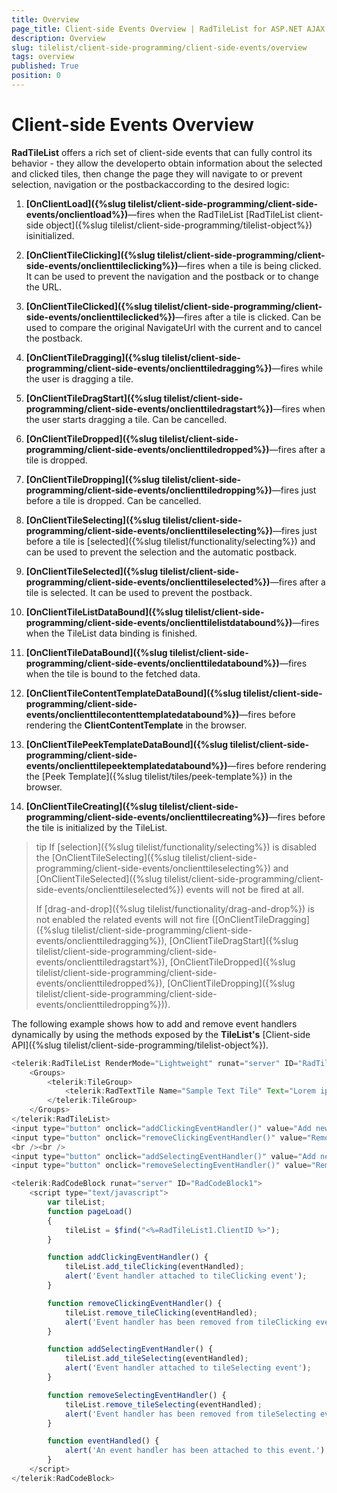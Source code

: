 ```yaml
---
title: Overview
page_title: Client-side Events Overview | RadTileList for ASP.NET AJAX Documentation
description: Overview
slug: tilelist/client-side-programming/client-side-events/overview
tags: overview
published: True
position: 0
---
```


# Client-side Events Overview





**RadTileList** offers a rich set of client-side events that can fully control its behavior - they allow the developerto obtain information about the selected and clicked tiles, then change the page they will navigate to or prevent selection, navigation or the postbackaccording to the desired logic:

1. **[OnClientLoad]({%slug tilelist/client-side-programming/client-side-events/onclientload%})**—fires when the RadTileList [RadTileList client-side object]({%slug tilelist/client-side-programming/tilelist-object%}) isinitialized.

1. **[OnClientTileClicking]({%slug tilelist/client-side-programming/client-side-events/onclienttileclicking%})**—fires when a tile is being clicked. It can be used to prevent the navigation and the postback or to change the URL.

1. **[OnClientTileClicked]({%slug tilelist/client-side-programming/client-side-events/onclienttileclicked%})**—fires after a tile is clicked. Can be used to compare the original NavigateUrl with the current and to cancel the postback.

1. **[OnClientTileDragging]({%slug tilelist/client-side-programming/client-side-events/onclienttiledragging%})**—fires while the user is dragging a tile.

1. **[OnClientTileDragStart]({%slug tilelist/client-side-programming/client-side-events/onclienttiledragstart%})**—fires when the user starts dragging a tile. Can be cancelled.

1. **[OnClientTileDropped]({%slug tilelist/client-side-programming/client-side-events/onclienttiledropped%})**—fires after a tile is dropped.

1. **[OnClientTileDropping]({%slug tilelist/client-side-programming/client-side-events/onclienttiledropping%})**—fires just before a tile is dropped. Can be cancelled.

1. **[OnClientTileSelecting]({%slug tilelist/client-side-programming/client-side-events/onclienttileselecting%})**—fires just before a tile is [selected]({%slug tilelist/functionality/selecting%}) and can be used to prevent the selection and the automatic postback.

1. **[OnClientTileSelected]({%slug tilelist/client-side-programming/client-side-events/onclienttileselected%})**—fires after a tile is selected. It can be used to prevent the postback.

1. **[OnClientTileListDataBound]({%slug tilelist/client-side-programming/client-side-events/onclienttilelistdatabound%})**—fires when the TileList data binding is finished.

1. **[OnClientTileDataBound]({%slug tilelist/client-side-programming/client-side-events/onclienttiledatabound%})**—fires when the tile is bound to the fetched data.

1. **[OnClientTileContentTemplateDataBound]({%slug tilelist/client-side-programming/client-side-events/onclienttilecontenttemplatedatabound%})**—fires before rendering the **ClientContentTemplate** in the browser.

1. **[OnClientTilePeekTemplateDataBound]({%slug tilelist/client-side-programming/client-side-events/onclienttilepeektemplatedatabound%})**—fires before rendering the [Peek Template]({%slug tilelist/tiles/peek-template%}) in the browser.

1. **[OnClientTileCreating]({%slug tilelist/client-side-programming/client-side-events/onclienttilecreating%})**—fires before the tile is initialized by the TileList.

>tip If [selection]({%slug tilelist/functionality/selecting%}) is disabled the [OnClientTileSelecting]({%slug tilelist/client-side-programming/client-side-events/onclienttileselecting%}) and [OnClientTileSelected]({%slug tilelist/client-side-programming/client-side-events/onclienttileselected%}) events will not be fired at all.
>
>If [drag-and-drop]({%slug tilelist/functionality/drag-and-drop%}) is not enabled the related events will not fire	([OnClientTileDragging]({%slug tilelist/client-side-programming/client-side-events/onclienttiledragging%}), [OnClientTileDragStart]({%slug tilelist/client-side-programming/client-side-events/onclienttiledragstart%}), [OnClientTileDropped]({%slug tilelist/client-side-programming/client-side-events/onclienttiledropped%}), [OnClientTileDropping]({%slug tilelist/client-side-programming/client-side-events/onclienttiledropping%})).



The following example shows how to add and remove event handlers dynamically by using the methods exposed by the **TileList's** [Client-side API]({%slug tilelist/client-side-programming/tilelist-object%}).

````JavaScript
<telerik:RadTileList RenderMode="Lightweight" runat="server" ID="RadTileList1" AutoPostBack="false" SelectionMode="Single">
	<Groups>
		<telerik:TileGroup>
			<telerik:RadTextTile Name="Sample Text Tile" Text="Lorem ipsum dolor sit amet" Title-Text="Sample"></telerik:RadTextTile>
		</telerik:TileGroup>
	</Groups>
</telerik:RadTileList>
<input type="button" onclick="addClickingEventHandler()" value="Add new tileClicking client event handler" style="color:green"/><br />
<input type="button" onclick="removeClickingEventHandler()" value="Remove tileClicking client event handler" style="color:red"/>
<br /><br />
<input type="button" onclick="addSelectingEventHandler()" value="Add new tileSelecting client event handler"  style="color:green"/><br />
<input type="button" onclick="removeSelectingEventHandler()" value="Remove tileSelecting client event handler"  style="color:red"/>

<telerik:RadCodeBlock runat="server" ID="RadCodeBlock1">
	<script type="text/javascript">
		var tileList;
		function pageLoad()
		{
			tileList = $find("<%=RadTileList1.ClientID %>");
		}

		function addClickingEventHandler() {
			tileList.add_tileClicking(eventHandled);
			alert('Event handler attached to tileClicking event');
		}

		function removeClickingEventHandler() {
			tileList.remove_tileClicking(eventHandled);
			alert('Event handler has been removed from tileClicking event');
		}

		function addSelectingEventHandler() {
			tileList.add_tileSelecting(eventHandled);
			alert('Event handler attached to tileSelecting event');
		}

		function removeSelectingEventHandler() {
			tileList.remove_tileSelecting(eventHandled);
			alert('Event handler has been removed from tileSelecting event');
		}

		function eventHandled() {
			alert('An event handler has been attached to this event.');
		}
	</script>
</telerik:RadCodeBlock>
````


